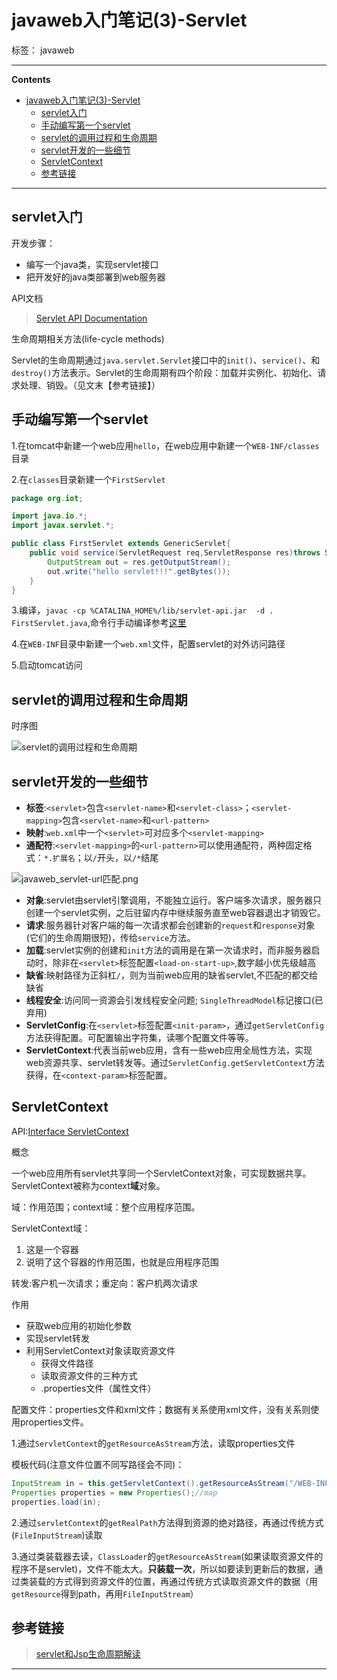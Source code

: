 # javaweb入门笔记(3)-Servlet

标签： javaweb

----

**Contents**

- [javaweb入门笔记(3)-Servlet](#javaweb入门笔记3-servlet)
  - [servlet入门](#servlet入门)
  - [手动编写第一个servlet](#手动编写第一个servlet)
  - [servlet的调用过程和生命周期](#servlet的调用过程和生命周期)
  - [servlet开发的一些细节](#servlet开发的一些细节)
  - [ServletContext](#servletcontext)
  - [参考链接](#参考链接)



----

## servlet入门

开发步骤：

- 编写一个java类，实现servlet接口
- 把开发好的java类部署到web服务器

API文档

> [Servlet API Documentation](https://tomcat.apache.org/tomcat-8.0-doc/servletapi/index.html)


生命周期相关方法(life-cycle methods)

Servlet的生命周期通过`java.servlet.Servlet`接口中的`init()`、`service()`、和`destroy()`方法表示。Servlet的生命周期有四个阶段：加载并实例化、初始化、请求处理、销毁。（见文末【参考链接】）







## 手动编写第一个servlet
1.在tomcat中新建一个web应用`hello`，在web应用中新建一个`WEB-INF/classes`目录

2.在`classes`目录新建一个`FirstServlet`

```java
package org.iot;

import java.io.*;
import javax.servlet.*;

public class FirstServlet extends GenericServlet{
	public void service(ServletRequest req,ServletResponse res)throws ServletException,java.io.IOException{
		OutputStream out = res.getOutputStream();
		out.write("hello servlet!!!".getBytes());
	}
}
```

3.编译，`javac -cp %CATALINA_HOME%/lib/servlet-api.jar  -d . FirstServlet.java`,命令行手动编译参考[这里](http://www.iitshare.com/under-the-cmd-compile-the-java.html)

4.在`WEB-INF`目录中新建一个`web.xml`文件，配置servlet的对外访问路径

5.启动tomcat访问

## servlet的调用过程和生命周期

时序图

![servlet的调用过程和生命周期](http://7xph6d.com1.z0.glb.clouddn.com/javaweb_servlet-lifecycle.png)


## servlet开发的一些细节

- **标签**:`<servlet>`包含`<servlet-name>`和`<servlet-class>`；`<servlet-mapping>`包含`<servlet-name>`和`<url-pattern>`
- **映射**:`web.xml`中一个`<servlet>`可对应多个`<servlet-mapping>`
- **通配符**:`<servlet-mapping>`的`<url-pattern>`可以使用通配符，两种固定格式：`*.扩展名`；以`/`开头，以`/*`结尾


![javaweb_servlet-url匹配.png](http://7xph6d.com1.z0.glb.clouddn.com/javaweb_servlet-url%E5%8C%B9%E9%85%8D.png)

- **对象**:servlet由servlet引擎调用，不能独立运行。客户端多次请求，服务器只创建一个servlet实例，之后驻留内存中继续服务直至web容器退出才销毁它。
- **请求**:服务器针对客户端的每一次请求都会创建新的`request`和`response`对象(它们的生命周期很短)，传给`service`方法。
- **加载**:servlet实例的创建和`init`方法的调用是在第一次请求时，而非服务器启动时，除非在`<servlet>`标签配置`<load-on-start-up>`,数字越小优先级越高
- **缺省**:映射路径为正斜杠`/`，则为当前web应用的缺省servlet,不匹配的都交给缺省
- **线程安全**:访问同一资源会引发线程安全问题; `SingleThreadModel`标记接口(已弃用)
- **ServletConfig**:在`<servlet>`标签配置`<init-param>`，通过`getServletConfig`方法获得配置。可配置输出字符集，读哪个配置文件等等。
- **ServletContext**:代表当前web应用，含有一些web应用全局性方法，实现web资源共享、servlet转发等。通过`ServletConfig.getServletContext`方法获得，在`<context-param>`标签配置。



## ServletContext

API:[Interface ServletContext](https://tomcat.apache.org/tomcat-8.0-doc/servletapi/index.html?javax/servlet/ServletContext.html)

概念

一个web应用所有servlet共享同一个ServletContext对象，可实现数据共享。ServletContext被称为context**域**对象。

域：作用范围；context域：整个应用程序范围。

ServletContext域：
1. 这是一个容器
2. 说明了这个容器的作用范围，也就是应用程序范围

转发:客户机一次请求；重定向：客户机两次请求

作用

- 获取web应用的初始化参数
- 实现servlet转发
- 利用ServletContext对象读取资源文件
    - 获得文件路径
    - 读取资源文件的三种方式
    - .properties文件（属性文件）


配置文件：properties文件和xml文件；数据有关系使用xml文件，没有关系则使用properties文件。

1.通过`ServletContext`的`getResourceAsStream`方法，读取properties文件

模板代码(注意文件位置不同写路径会不同)：

```java
InputStream in = this.getServletContext().getResourceAsStream("/WEB-INF/classes/org/iot/servlet/db.properties");
Properties properties = new Properties();//map
properties.load(in);
```

2.通过`servletContext`的`getRealPath`方法得到资源的绝对路径，再通过传统方式(`FileInputStream`)读取

3.通过类装载器去读，`ClassLoader`的`getResourceAsStream`(如果读取资源文件的程序不是servlet)，文件不能太大。**只装载一次**，所以如要读到更新后的数据，通过类装载的方式得到资源文件的位置，再通过传统方式读取资源文件的数据（用`getResource`得到path，再用`FileInputStream`）


## 参考链接

> [servlet和Jsp生命周期解读](http://blog.csdn.net/evankaka/article/details/46673051)






-----
